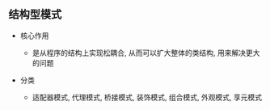 ## 结构型模式

- 核心作用
    - 是从程序的结构上实现松耦合, 从而可以扩大整体的类结构, 用来解决更大的问题

- 分类
    - 适配器模式, 代理模式, 桥接模式, 装饰模式, 组合模式, 外观模式, 享元模式

